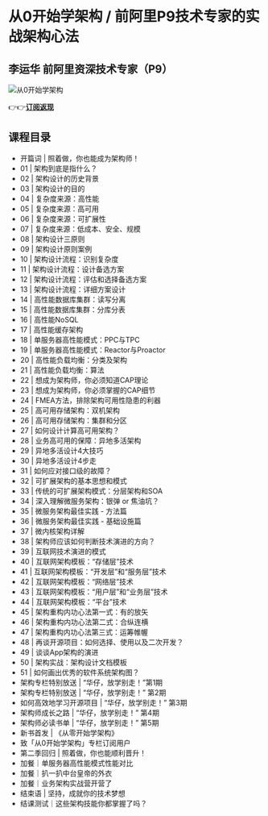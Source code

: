 从0开始学架构 / 前阿里P9技术专家的实战架构心法
==========================

李运华 **前阿里资深技术专家（P9）**
---------------------

![从0开始学架构](https://www.geekgay.com/storage/geek/geek_127f8ddbb1ac5d1e45f17f526f7a4944.jpg)  
  
👉👉[**订阅返现**](https://time.geekbang.org/column/intro/100006601?code=YmfhElMUADILYSNs6e1ojC8ulCg7sGgcAePa5aZp98U%3D "从0开始学架构")  
  
课程目录
----

  
  
- 开篇词 | 照着做，你也能成为架构师！
- 01 | 架构到底是指什么？
- 02 | 架构设计的历史背景
- 03 | 架构设计的目的
- 04 | 复杂度来源：高性能
- 05 | 复杂度来源：高可用
- 06 | 复杂度来源：可扩展性
- 07 | 复杂度来源：低成本、安全、规模
- 08 | 架构设计三原则
- 09 | 架构设计原则案例
- 10 | 架构设计流程：识别复杂度
- 11 | 架构设计流程：设计备选方案
- 12 | 架构设计流程：评估和选择备选方案
- 13 | 架构设计流程：详细方案设计
- 14 | 高性能数据库集群：读写分离
- 15 | 高性能数据库集群：分库分表
- 16 | 高性能NoSQL
- 17 | 高性能缓存架构
- 18 | 单服务器高性能模式：PPC与TPC
- 19 | 单服务器高性能模式：Reactor与Proactor
- 20 | 高性能负载均衡：分类及架构
- 21 | 高性能负载均衡：算法
- 22 | 想成为架构师，你必须知道CAP理论
- 23 | 想成为架构师，你必须掌握的CAP细节
- 24 | FMEA方法，排除架构可用性隐患的利器
- 25 | 高可用存储架构：双机架构
- 26 | 高可用存储架构：集群和分区
- 27 | 如何设计计算高可用架构？
- 28 | 业务高可用的保障：异地多活架构
- 29 | 异地多活设计4大技巧
- 30 | 异地多活设计4步走
- 31 | 如何应对接口级的故障？
- 32 | 可扩展架构的基本思想和模式
- 33 | 传统的可扩展架构模式：分层架构和SOA
- 34 | 深入理解微服务架构：银弹 or 焦油坑？
- 35 | 微服务架构最佳实践 - 方法篇
- 36 | 微服务架构最佳实践 - 基础设施篇
- 37 | 微内核架构详解
- 38 | 架构师应该如何判断技术演进的方向？
- 39 | 互联网技术演进的模式
- 40 | 互联网架构模板：“存储层”技术
- 41 | 互联网架构模板：“开发层”和“服务层”技术
- 42 | 互联网架构模板：“网络层”技术
- 43 | 互联网架构模板：“用户层”和“业务层”技术
- 44 | 互联网架构模板：“平台”技术
- 45 | 架构重构内功心法第一式：有的放矢
- 46 | 架构重构内功心法第二式：合纵连横
- 47 | 架构重构内功心法第三式：运筹帷幄
- 48 | 再谈开源项目：如何选择、使用以及二次开发？
- 49 | 谈谈App架构的演进
- 50 | 架构实战：架构设计文档模板
- 51 | 如何画出优秀的软件系统架构图？
- 架构专栏特别放送 | “华仔，放学别走！”第1期
- 架构专栏特别放送 | “华仔，放学别走！” 第2期
- 如何高效地学习开源项目 | “华仔，放学别走！” 第3期
- 架构师成长之路 | “华仔，放学别走！” 第4期
- 架构师必读书单 | “华仔，放学别走！” 第5期
- 新书首发 | 《从零开始学架构》
- 致「从0开始学架构」专栏订阅用户
- 第二季回归 | 照着做，你也能顺利晋升！
- 加餐｜单服务器高性能模式性能对比
- 加餐｜扒一扒中台皇帝的外衣
- 加餐｜业务架构实战营开营了
- 结束语 | 坚持，成就你的技术梦想
- 结课测试｜这些架构技能你都掌握了吗？